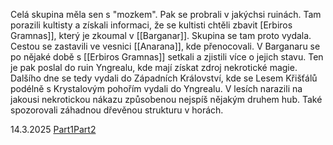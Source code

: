 Celá skupina měla sen s "mozkem". Pak se probrali v jakýchsi ruinách.
Tam porazili kultisty a získali informaci, že se kultisti chtěli zbavit [Erbiros Gramnas]], který je zkoumal v [[Barganar]]. 
Skupina se tam proto vydala. Cestou se zastavili ve vesnici [[Anarana]], kde přenocovali.
V Barganaru se po nějaké době s [[Erbiros Gramnas]] setkali a zjistili více o jejich stavu.
Ten je pak poslal do ruin Yngrealu, kde mají získat zdroj nekrotické magie.
Dalšího dne se tedy vydali do Západních Království, kde se Lesem Křišťálů podélně s Krystalovým pohořím vydali do Yngrealu.
V lesích narazili na jakousi nekrotickou nákazu způsobenou nejspíš nějakým druhem hub.
Také spozorovali záhadnou dřevěnou strukturu v horách.



14.3.2025 [Part1](https://drive.google.com/file/d/1YDpvdO072jXug5PV0tobsQudfMNg4Xeu/view?usp=drive_link)[Part2]()
